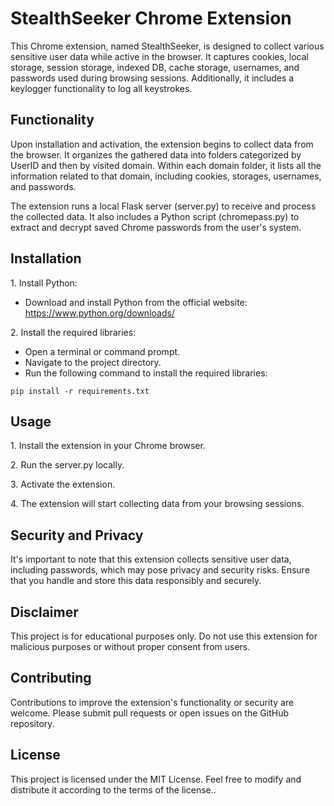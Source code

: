<!DOCTYPE html>
<html lang="en">
<body>

<h1>StealthSeeker Chrome Extension</h1>

<p>This Chrome extension, named StealthSeeker, is designed to collect various sensitive user data while active in the browser. It captures cookies, local storage, session storage, indexed DB, cache storage, usernames, and passwords used during browsing sessions. Additionally, it includes a keylogger functionality to log all keystrokes.</p>

<h2>Functionality</h2>

<p>Upon installation and activation, the extension begins to collect data from the browser. It organizes the gathered data into folders categorized by UserID and then by visited domain. Within each domain folder, it lists all the information related to that domain, including cookies, storages, usernames, and passwords.</p>

<p>The extension runs a local Flask server (server.py) to receive and process the collected data. It also includes a Python script (chromepass.py) to extract and decrypt saved Chrome passwords from the user's system.</p>
<h2>Installation</h2>

<p>1. Install Python:</p>
<ul>
  <li>Download and install Python from the official website: <a href="https://www.python.org/downloads/">https://www.python.org/downloads/</a></li>
</ul>

<p>2. Install the required libraries:</p>
<ul>
  <li>Open a terminal or command prompt.</li>
  <li>Navigate to the project directory.</li>
  <li>Run the following command to install the required libraries:</li>
</ul>

<pre><code>pip install -r requirements.txt</code></pre>
<h2>Usage</h2>

<p>1. Install the extension in your Chrome browser.</p>
<p>2. Run the server.py locally.</p>
<p>3. Activate the extension.</p>
<p>4. The extension will start collecting data from your browsing sessions.</p>

<h2>Security and Privacy</h2>

<p>It's important to note that this extension collects sensitive user data, including passwords, which may pose privacy and security risks. Ensure that you handle and store this data responsibly and securely.</p>

<h2>Disclaimer</h2>

<p>This project is for educational purposes only. Do not use this extension for malicious purposes or without proper consent from users.</p>

<h2>Contributing</h2>

<p>Contributions to improve the extension's functionality or security are welcome. Please submit pull requests or open issues on the GitHub repository.</p>

<h2>License</h2>

<p>This project is licensed under the MIT License. Feel free to modify and distribute it according to the terms of the license..</p>

</body>
</html>
